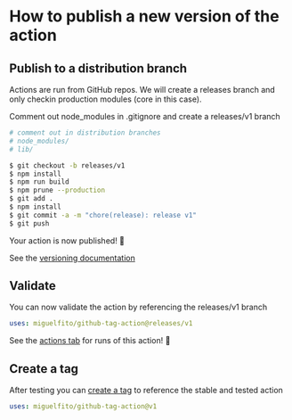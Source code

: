 # How to publish a new version of the action

## Publish to a distribution branch

Actions are run from GitHub repos. We will create a releases branch and only checkin production modules (core in this case).

Comment out node_modules in .gitignore and create a releases/v1 branch

```bash
# comment out in distribution branches
# node_modules/
# lib/
```

```bash
$ git checkout -b releases/v1
$ npm install
$ npm run build
$ npm prune --production
$ git add .
$ npm install
$ git commit -a -m "chore(release): release v1"
$ git push
```

Your action is now published! :rocket:

See the [versioning documentation](https://github.com/actions/toolkit/blob/master/docs/action-versioning.md)

## Validate

You can now validate the action by referencing the releases/v1 branch

```yaml
uses: miguelfito/github-tag-action@releases/v1
```

See the [actions tab](https://github.com/actions/javascript-action/actions) for runs of this action! :rocket:

## Create a tag

After testing you can [create a tag](https://github.com/actions/toolkit/blob/master/docs/action-versioning.md) to reference the stable and tested action

```yaml
uses: miguelfito/github-tag-action@v1
```
